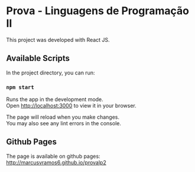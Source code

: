 # Prova - Linguagens de Programação II

This project was developed with React JS.

## Available Scripts

In the project directory, you can run:

### `npm start`

Runs the app in the development mode.\
Open [http://localhost:3000](http://localhost:3000) to view it in your browser.

The page will reload when you make changes.\
You may also see any lint errors in the console.

## Github Pages

The page is available on github pages: <a>http://marcusvramos6.github.io/provalp2</a>
